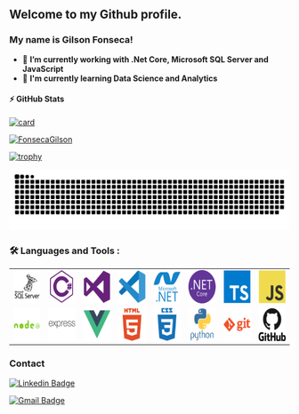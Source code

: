 
## Welcome to my Github profile.

### My name is Gilson Fonseca!

- 🔭 **I’m currently working with .Net Core, Microsoft SQL Server and JavaScript**
- 🌱 **I'm currently learning Data Science and Analytics**

#### ⚡ GitHub Stats

[![card](https://github-readme-stats.vercel.app/api?username=FonsecaGilson&theme=dracula&show_icons=true)](https://github.com/FonsecaGilson/)

[![FonsecaGilson](https://github-readme-stats.vercel.app/api/top-langs/?username=FonsecaGilson&hide=html&theme=dracula)](https://github.com/FonsecaGilson/)

[![trophy](https://github-profile-trophy.vercel.app/?username=FonsecaGilson&theme=dracula&margin-w=15&margin-h=15&&no-frame=true&row=1)](https://github.com/ryo-ma/github-profile-trophy)

![GitHub Snake dark](https://github.com/FonsecaGilson/FonsecaGilson/blob/output/github-contribution-grid-snake-dark.svg)

 ### :hammer_and_wrench: Languages and Tools :
 
<table>
 <tr>
 
  <td>
   <img src="https://github.com/devicons/devicon/blob/master/icons/microsoftsqlserver/microsoftsqlserver-plain-wordmark.svg" title="Microsoft SQL Server" alt="Microsoft SQL Server" width="60" height="60" class="images" />
  </td>

  <td>
   <img src="https://github.com/devicons/devicon/blob/master/icons/csharp/csharp-line.svg" title="C#" alt="C#" width="60" height="60" class="images"/>
  </td>

  <td>
   <img src="https://github.com/devicons/devicon/blob/master/icons/visualstudio/visualstudio-plain.svg" title="Visual Studio" alt="Visual Studio" width="60" height="60"/>
  </td>

  <td>
   <img src="https://github.com/devicons/devicon/blob/master/icons/vscode/vscode-original.svg" title="VS Code" alt="VS Code" width="60" height="60"/>
  </td>

  <td>
   <img src="https://github.com/devicons/devicon/blob/master/icons/dot-net/dot-net-plain-wordmark.svg" title=".Net" alt=".Net" width="60" height="60"/>
  </td>

  <td>
   <img src="https://github.com/devicons/devicon/blob/master/icons/dotnetcore/dotnetcore-original.svg" title=".Net Core" alt=".Net Core" width="60" height="60"/>
  </td>

  <td>
   <img src="https://github.com/devicons/devicon/blob/master/icons/typescript/typescript-original.svg" title="TypeScript" alt="TypeScript" width="60" height="60"/>
  </td>

  <td>
   <img src="https://github.com/devicons/devicon/blob/master/icons/javascript/javascript-original.svg" title="Javascript" alt="Javascript" width="60" height="60"/>
  </td>
 
 </tr>
 
 <tr>
  
  <td>
   <img src="https://github.com/devicons/devicon/blob/master/icons/nodejs/nodejs-plain-wordmark.svg" title="Node Js" alt="Node Js" width="60" height="60"/>
  </td>

  <td>
   <img src="https://github.com/devicons/devicon/blob/master/icons/express/express-original-wordmark.svg" title="Express" alt="Express" width="60" height="60"/>
  </td>

  <td>
   <img src="https://github.com/devicons/devicon/blob/master/icons/vuejs/vuejs-original.svg" title="VueJs" alt="VueJs" width="60" height="60"/>
  </td>

  <td>
   <img src="https://github.com/devicons/devicon/blob/master/icons/html5/html5-plain-wordmark.svg" title="HTML 5" alt="HTML 5" width="60" height="60"/>
  </td>

  <td>
   <img src="https://github.com/devicons/devicon/blob/master/icons/css3/css3-plain-wordmark.svg" title="CSS 3" alt="CSS 3" width="60" height="60"/>
  </td>

  <td>
   <img src="https://github.com/devicons/devicon/blob/master/icons/python/python-original-wordmark.svg" title="Python" alt="Python" width="60" height="60"/>
  </td>
  
  <td>
  <img src="https://github.com/devicons/devicon/blob/master/icons/git/git-plain-wordmark.svg" title="Git" alt="Git" width="60" height="60"/>
 </td>
  
 <td>
  <img src="https://github.com/devicons/devicon/blob/master/icons/github/github-original-wordmark.svg" title="Github" alt="Github" width="60" height="60"/>
 </td>
  
 </tr>
 
</tr>

</table>
 
### Contact 

[![Linkedin Badge](https://img.shields.io/badge/-GilsonFonseca-blue?style=flat-square&logo=Linkedin&logoColor=white&link=https://www.linkedin.com/in/FonsecaGilson/)](https://www.linkedin.com/in/FonsecaGilson/)

[![Gmail Badge](https://img.shields.io/badge/-gf.gilsonfonseca@gmail.com-c14438?style=flat-square&logo=Gmail&logoColor=white&link=mailto:gf.gilsonfonseca@gmail.com)](mailto:gf.gilsonfonseca@gmail.com)
 

